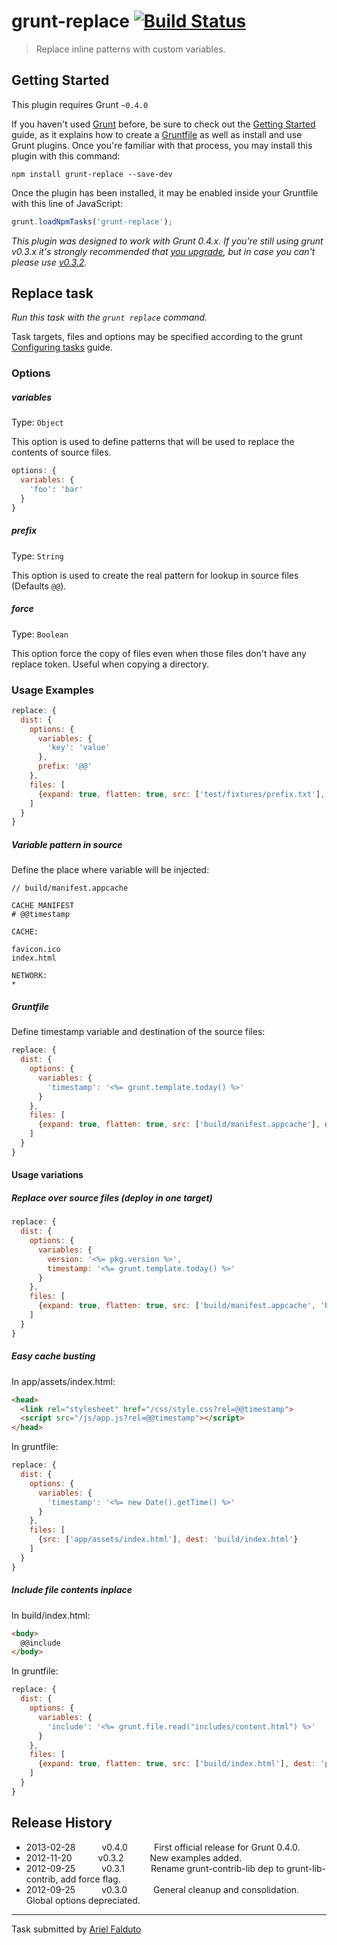# grunt-replace [![Build Status](https://secure.travis-ci.org/outaTiME/grunt-replace.png?branch=master)](http://travis-ci.org/outaTiME/grunt-replace)

> Replace inline patterns with custom variables.



## Getting Started
This plugin requires Grunt `~0.4.0`

If you haven't used [Grunt](http://gruntjs.com/) before, be sure to check out the [Getting Started](http://gruntjs.com/getting-started) guide, as it explains how to create a [Gruntfile](http://gruntjs.com/sample-gruntfile) as well as install and use Grunt plugins. Once you're familiar with that process, you may install this plugin with this command:

```shell
npm install grunt-replace --save-dev
```

Once the plugin has been installed, it may be enabled inside your Gruntfile with this line of JavaScript:

```js
grunt.loadNpmTasks('grunt-replace');
```

*This plugin was designed to work with Grunt 0.4.x. If you're still using grunt v0.3.x it's strongly recommended that [you upgrade](http://gruntjs.com/upgrading-from-0.3-to-0.4), but in case you can't please use [v0.3.2](https://github.com/outaTiME/grunt-replace/tree/grunt-0.3-stable).*



## Replace task
_Run this task with the `grunt replace` command._

Task targets, files and options may be specified according to the grunt [Configuring tasks](http://gruntjs.com/configuring-tasks) guide.
### Options

##### variables
Type: `Object`

This option is used to define patterns that will be used to replace the contents of source files.

```javascript
options: {
  variables: {
    'foo': 'bar'
  }
}
```

##### prefix
Type: `String`

This option is used to create the real pattern for lookup in source files (Defaults `@@`).

##### force
Type: `Boolean`

This option force the copy of files even when those files don't have any replace token. Useful when copying a directory.

### Usage Examples

```js
replace: {
  dist: {
    options: {
      variables: {
        'key': 'value'
      },
      prefix: '@@'
    },
    files: [
      {expand: true, flatten: true, src: ['test/fixtures/prefix.txt'], dest: 'tmp/'}
    ]
  }
}
```

##### Variable pattern in source

Define the place where variable will be injected:

```
// build/manifest.appcache

CACHE MANIFEST
# @@timestamp

CACHE:

favicon.ico
index.html

NETWORK:
*
```

##### Gruntfile

Define timestamp variable and destination of the source files:

```js
replace: {
  dist: {
    options: {
      variables: {
        'timestamp': '<%= grunt.template.today() %>'
      }
    },
    files: [
      {expand: true, flatten: true, src: ['build/manifest.appcache'], dest: 'public/'}
    ]
  }
}
```

#### Usage variations

##### Replace over source files (deploy in one target)

```js
replace: {
  dist: {
    options: {
      variables: {
        version: '<%= pkg.version %>',
        timestamp: '<%= grunt.template.today() %>'
      }
    },
    files: [
      {expand: true, flatten: true, src: ['build/manifest.appcache', 'build/humans.txt'], dest: 'public/'}
    ]
  }
}
```

##### Easy cache busting

In app/assets/index.html:

```html
<head>
  <link rel="stylesheet" href="/css/style.css?rel=@@timestamp">
  <script src="/js/app.js?rel=@@timestamp"></script>
</head>
```

In gruntfile:

```js
replace: {
  dist: {
    options: {
      variables: {
        'timestamp': '<%= new Date().getTime() %>'
      }
    },
    files: [
      {src: ['app/assets/index.html'], dest: 'build/index.html'}
    ]
  }
}
```

##### Include file contents inplace

In build/index.html:

```html
<body>
  @@include
</body>
```

In gruntfile:

```js
replace: {
  dist: {
    options: {
      variables: {
        'include': '<%= grunt.file.read("includes/content.html") %>'
      }
    },
    files: [
      {expand: true, flatten: true, src: ['build/index.html'], dest: 'public/'}
    ]
  }
}
```


## Release History

 * 2013-02-28   v0.4.0   First official release for Grunt 0.4.0.
 * 2012-11-20   v0.3.2   New examples added.
 * 2012-09-25   v0.3.1   Rename grunt-contrib-lib dep to grunt-lib-contrib, add force flag.
 * 2012-09-25   v0.3.0   General cleanup and consolidation. Global options depreciated.

---

Task submitted by [Ariel Falduto](http://outa.im/)
